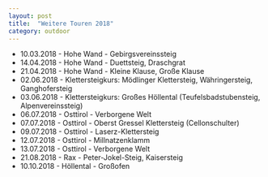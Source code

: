 ```yaml
---
layout: post
title:  "Weitere Touren 2018"
category: outdoor
---
```

* 10.03.2018 - Hohe Wand - Gebirgsvereinssteig
* 14.04.2018 - Hohe Wand - Duettsteig, Draschgrat
* 21.04.2018 - Hohe Wand - Kleine Klause, Große Klause
* 02.06.2018 - Klettersteigkurs: Mödlinger Klettersteig, Währingersteig, Ganghofersteig
* 03.06.2018 - Klettersteigkurs: Großes Höllental (Teufelsbadstubensteig, Alpenvereinssteig)
* 06.07.2018 - Osttirol - Verborgene Welt
* 07.07.2018 - Osttirol - Oberst Gressel Klettersteig (Cellonschulter)
* 09.07.2018 - Osttirol - Laserz-Klettersteig
* 12.07.2018 - Osttirol - Millnatzenklamm
* 13.07.2018 - Osttirol - Verborgene Welt
* 21.08.2018 - Rax - Peter-Jokel-Steig, Kaisersteig
* 10.10.2018 - Höllental - Großofen

